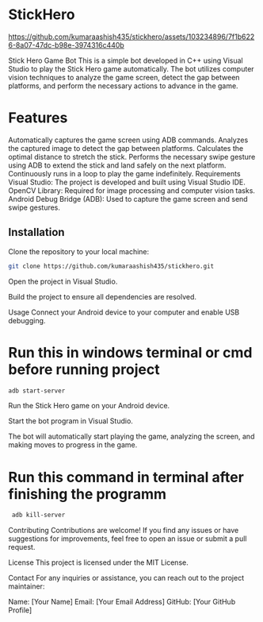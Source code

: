 # StickHero


https://github.com/kumaraashish435/stickhero/assets/103234896/7f1b6226-8a07-47dc-b98e-3974316c440b




Stick Hero Game Bot
This is a simple bot developed in C++ using Visual Studio to play the Stick Hero game automatically. The bot utilizes computer vision techniques to analyze the game screen, detect the gap between platforms, and perform the necessary actions to advance in the game.

# Features
Automatically captures the game screen using ADB commands.
Analyzes the captured image to detect the gap between platforms.
Calculates the optimal distance to stretch the stick.
Performs the necessary swipe gesture using ADB to extend the stick and land safely on the next platform.
Continuously runs in a loop to play the game indefinitely.
Requirements
Visual Studio: The project is developed and built using Visual Studio IDE.
OpenCV Library: Required for image processing and computer vision tasks.
Android Debug Bridge (ADB): Used to capture the game screen and send swipe gestures.
## Installation
Clone the repository to your local machine:

```bash
git clone https://github.com/kumaraashish435/stickhero.git
```
Open the project in Visual Studio.

Build the project to ensure all dependencies are resolved.


Usage
Connect your Android device to your computer and enable USB debugging.

# Run this in windows terminal or cmd before running project
```bash
adb start-server
```

Run the Stick Hero game on your Android device.

Start the bot program in Visual Studio.

The bot will automatically start playing the game, analyzing the screen, and making moves to progress in the game.


# Run this command in terminal after finishing the programm
```bash
 adb kill-server
```


Contributing
Contributions are welcome! If you find any issues or have suggestions for improvements, feel free to open an issue or submit a pull request.

License
This project is licensed under the MIT License.

Contact
For any inquiries or assistance, you can reach out to the project maintainer:

Name: [Your Name]
Email: [Your Email Address]
GitHub: [Your GitHub Profile]
